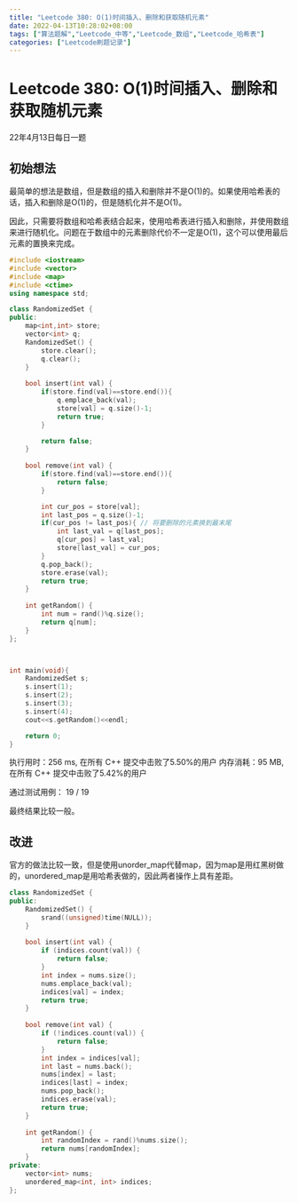 ```yaml
---
title: "Leetcode 380: O(1)时间插入、删除和获取随机元素"
date: 2022-04-13T10:28:02+08:00
tags: ["算法题解","Leetcode_中等","Leetcode_数组","Leetcode_哈希表"]
categories: ["Leetcode刷题记录"]
---
```


# Leetcode 380: O(1)时间插入、删除和获取随机元素

22年4月13日每日一题

## 初始想法

最简单的想法是数组，但是数组的插入和删除并不是O(1)的。如果使用哈希表的话，插入和删除是O(1)的，但是随机化并不是O(1)。

因此，只需要将数组和哈希表结合起来，使用哈希表进行插入和删除，并使用数组来进行随机化。问题在于数组中的元素删除代价不一定是O(1)，这个可以使用最后元素的置换来完成。

```cpp
#include <iostream>
#include <vector>
#include <map>
#include <ctime>
using namespace std;

class RandomizedSet {
public:
    map<int,int> store;
    vector<int> q;
    RandomizedSet() {
        store.clear();
        q.clear();
    }
    
    bool insert(int val) {
        if(store.find(val)==store.end()){
            q.emplace_back(val);
            store[val] = q.size()-1;
            return true;
        }

        return false;
    }
    
    bool remove(int val) {
        if(store.find(val)==store.end()){
            return false;
        }

        int cur_pos = store[val];
        int last_pos = q.size()-1;
        if(cur_pos != last_pos){ // 将要删除的元素换到最末尾
            int last_val = q[last_pos];
            q[cur_pos] = last_val;
            store[last_val] = cur_pos;
        }
        q.pop_back();
        store.erase(val);
        return true;
    }
    
    int getRandom() {
        int num = rand()%q.size();
        return q[num];
    }
};



int main(void){
    RandomizedSet s;
    s.insert(1);
    s.insert(2);
    s.insert(3);
    s.insert(4);
    cout<<s.getRandom()<<endl;

    return 0;
}

```

执行用时：256 ms, 在所有 C++ 提交中击败了5.50%的用户
内存消耗：95 MB, 在所有 C++ 提交中击败了5.42%的用户

通过测试用例：
19 / 19

最终结果比较一般。

## 改进

官方的做法比较一致，但是使用unorder_map代替map，因为map是用红黑树做的，unordered_map是用哈希表做的，因此两者操作上具有差距。


```cpp
class RandomizedSet {
public:
    RandomizedSet() {
        srand((unsigned)time(NULL));
    }
    
    bool insert(int val) {
        if (indices.count(val)) {
            return false;
        }
        int index = nums.size();
        nums.emplace_back(val);
        indices[val] = index;
        return true;
    }
    
    bool remove(int val) {
        if (!indices.count(val)) {
            return false;
        }
        int index = indices[val];
        int last = nums.back();
        nums[index] = last;
        indices[last] = index;
        nums.pop_back();
        indices.erase(val);
        return true;
    }
    
    int getRandom() {
        int randomIndex = rand()%nums.size();
        return nums[randomIndex];
    }
private:
    vector<int> nums;
    unordered_map<int, int> indices;
};

```